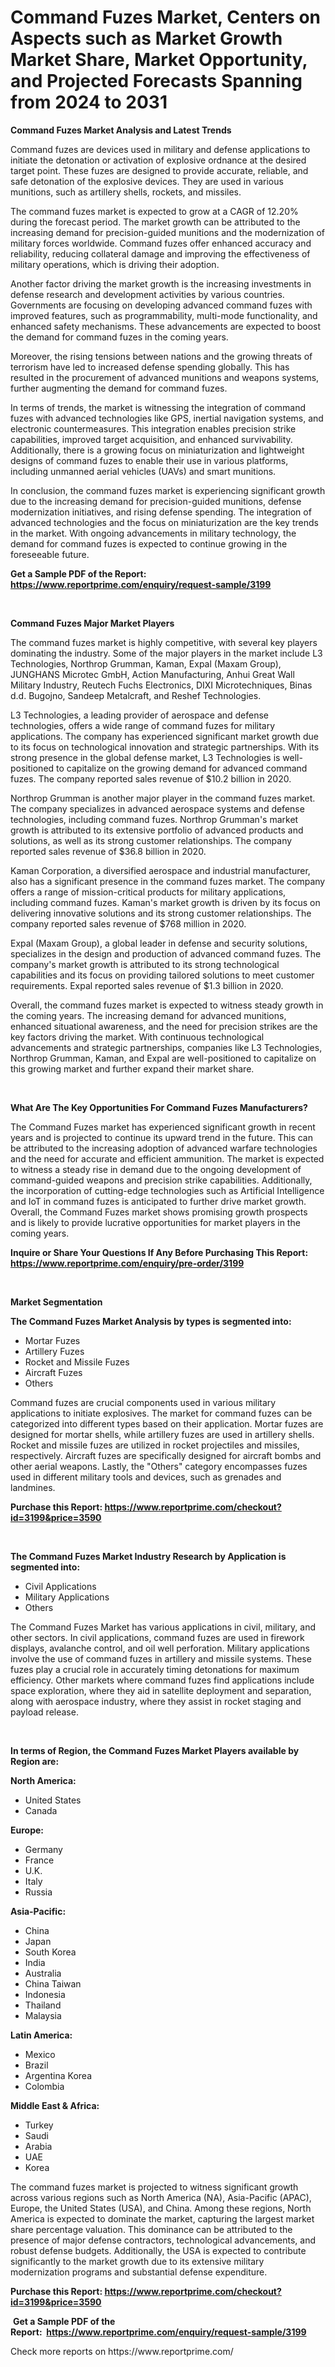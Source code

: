 <p><h1>Command Fuzes Market, Centers on Aspects such as Market Growth Market Share, Market Opportunity, and Projected Forecasts Spanning from 2024 to 2031</h1></p><p><strong>Command Fuzes Market Analysis and Latest Trends</strong></p>
<p><p>Command fuzes are devices used in military and defense applications to initiate the detonation or activation of explosive ordnance at the desired target point. These fuzes are designed to provide accurate, reliable, and safe detonation of the explosive devices. They are used in various munitions, such as artillery shells, rockets, and missiles.</p><p>The command fuzes market is expected to grow at a CAGR of 12.20% during the forecast period. The market growth can be attributed to the increasing demand for precision-guided munitions and the modernization of military forces worldwide. Command fuzes offer enhanced accuracy and reliability, reducing collateral damage and improving the effectiveness of military operations, which is driving their adoption.</p><p>Another factor driving the market growth is the increasing investments in defense research and development activities by various countries. Governments are focusing on developing advanced command fuzes with improved features, such as programmability, multi-mode functionality, and enhanced safety mechanisms. These advancements are expected to boost the demand for command fuzes in the coming years.</p><p>Moreover, the rising tensions between nations and the growing threats of terrorism have led to increased defense spending globally. This has resulted in the procurement of advanced munitions and weapons systems, further augmenting the demand for command fuzes.</p><p>In terms of trends, the market is witnessing the integration of command fuzes with advanced technologies like GPS, inertial navigation systems, and electronic countermeasures. This integration enables precision strike capabilities, improved target acquisition, and enhanced survivability. Additionally, there is a growing focus on miniaturization and lightweight designs of command fuzes to enable their use in various platforms, including unmanned aerial vehicles (UAVs) and smart munitions.</p><p>In conclusion, the command fuzes market is experiencing significant growth due to the increasing demand for precision-guided munitions, defense modernization initiatives, and rising defense spending. The integration of advanced technologies and the focus on miniaturization are the key trends in the market. With ongoing advancements in military technology, the demand for command fuzes is expected to continue growing in the foreseeable future.</p></p>
<p><strong>Get a Sample PDF of the Report:&nbsp; <a href="https://www.reportprime.com/enquiry/request-sample/3199">https://www.reportprime.com/enquiry/request-sample/3199</a></strong></p>
<p>&nbsp;</p>
<p><strong>Command Fuzes Major Market Players</strong></p>
<p><p>The command fuzes market is highly competitive, with several key players dominating the industry. Some of the major players in the market include L3 Technologies, Northrop Grumman, Kaman, Expal (Maxam Group), JUNGHANS Microtec GmbH, Action Manufacturing, Anhui Great Wall Military Industry, Reutech Fuchs Electronics, DIXI Microtechniques, Binas d.d. Bugojno, Sandeep Metalcraft, and Reshef Technologies.</p><p>L3 Technologies, a leading provider of aerospace and defense technologies, offers a wide range of command fuzes for military applications. The company has experienced significant market growth due to its focus on technological innovation and strategic partnerships. With its strong presence in the global defense market, L3 Technologies is well-positioned to capitalize on the growing demand for advanced command fuzes. The company reported sales revenue of $10.2 billion in 2020.</p><p>Northrop Grumman is another major player in the command fuzes market. The company specializes in advanced aerospace systems and defense technologies, including command fuzes. Northrop Grumman's market growth is attributed to its extensive portfolio of advanced products and solutions, as well as its strong customer relationships. The company reported sales revenue of $36.8 billion in 2020.</p><p>Kaman Corporation, a diversified aerospace and industrial manufacturer, also has a significant presence in the command fuzes market. The company offers a range of mission-critical products for military applications, including command fuzes. Kaman's market growth is driven by its focus on delivering innovative solutions and its strong customer relationships. The company reported sales revenue of $768 million in 2020.</p><p>Expal (Maxam Group), a global leader in defense and security solutions, specializes in the design and production of advanced command fuzes. The company's market growth is attributed to its strong technological capabilities and its focus on providing tailored solutions to meet customer requirements. Expal reported sales revenue of $1.3 billion in 2020.</p><p>Overall, the command fuzes market is expected to witness steady growth in the coming years. The increasing demand for advanced munitions, enhanced situational awareness, and the need for precision strikes are the key factors driving the market. With continuous technological advancements and strategic partnerships, companies like L3 Technologies, Northrop Grumman, Kaman, and Expal are well-positioned to capitalize on this growing market and further expand their market share.</p></p>
<p>&nbsp;</p>
<p><strong>What Are The Key Opportunities For Command Fuzes Manufacturers?</strong></p>
<p><p>The Command Fuzes market has experienced significant growth in recent years and is projected to continue its upward trend in the future. This can be attributed to the increasing adoption of advanced warfare technologies and the need for accurate and efficient ammunition. The market is expected to witness a steady rise in demand due to the ongoing development of command-guided weapons and precision strike capabilities. Additionally, the incorporation of cutting-edge technologies such as Artificial Intelligence and IoT in command fuzes is anticipated to further drive market growth. Overall, the Command Fuzes market shows promising growth prospects and is likely to provide lucrative opportunities for market players in the coming years.</p></p>
<p><strong>Inquire or Share Your Questions If Any Before Purchasing This Report: <a href="https://www.reportprime.com/enquiry/pre-order/3199">https://www.reportprime.com/enquiry/pre-order/3199</a></strong></p>
<p>&nbsp;</p>
<p><strong>Market Segmentation</strong></p>
<p><strong>The Command Fuzes Market Analysis by types is segmented into:</strong></p>
<p><ul><li>Mortar Fuzes</li><li>Artillery Fuzes</li><li>Rocket and Missile Fuzes</li><li>Aircraft Fuzes</li><li>Others</li></ul></p>
<p><p>Command fuzes are crucial components used in various military applications to initiate explosives. The market for command fuzes can be categorized into different types based on their application. Mortar fuzes are designed for mortar shells, while artillery fuzes are used in artillery shells. Rocket and missile fuzes are utilized in rocket projectiles and missiles, respectively. Aircraft fuzes are specifically designed for aircraft bombs and other aerial weapons. Lastly, the "Others" category encompasses fuzes used in different military tools and devices, such as grenades and landmines.</p></p>
<p><strong>Purchase this Report:&nbsp;<a href="https://www.reportprime.com/checkout?id=3199&price=3590">https://www.reportprime.com/checkout?id=3199&price=3590</a></strong></p>
<p>&nbsp;</p>
<p><strong>The Command Fuzes Market Industry Research by Application is segmented into:</strong></p>
<p><ul><li>Civil Applications</li><li>Military Applications</li><li>Others</li></ul></p>
<p><p>The Command Fuzes Market has various applications in civil, military, and other sectors. In civil applications, command fuzes are used in firework displays, avalanche control, and oil well perforation. Military applications involve the use of command fuzes in artillery and missile systems. These fuzes play a crucial role in accurately timing detonations for maximum efficiency. Other markets where command fuzes find applications include space exploration, where they aid in satellite deployment and separation, along with aerospace industry, where they assist in rocket staging and payload release.</p></p>
<p>&nbsp;</p>
<p><strong>In terms of Region, the Command Fuzes Market Players available by Region are:</strong></p>
<p>
    <p> <strong> North America: </strong>
        <ul>
            <li>United States</li>
            <li>Canada</li>
        </ul>
        </p> 
    <p> <strong> Europe: </strong>
        <ul>
            <li>Germany</li>
            <li>France</li>
            <li>U.K.</li>
            <li>Italy</li>
            <li>Russia</li>
        </ul>
        </p> 
    <p> <strong> Asia-Pacific: </strong>
        <ul>
            <li>China</li>
            <li>Japan</li>
            <li>South Korea</li>
            <li>India</li>
            <li>Australia</li>
            <li>China Taiwan</li>
            <li>Indonesia</li>
            <li>Thailand</li>
            <li>Malaysia</li>
        </ul>
        </p> 
    <p> <strong> Latin America: </strong>
        <ul>
            <li>Mexico</li>
            <li>Brazil</li>
            <li>Argentina Korea</li>
            <li>Colombia</li>
        </ul>
        </p> 
    <p> <strong> Middle East & Africa: </strong>
        <ul>
            <li>Turkey</li>
            <li>Saudi</li>
            <li>Arabia</li>
            <li>UAE</li>
            <li>Korea</li>
        </ul>
    </p>
    </p>
<p><p>The command fuzes market is projected to witness significant growth across various regions such as North America (NA), Asia-Pacific (APAC), Europe, the United States (USA), and China. Among these regions, North America is expected to dominate the market, capturing the largest market share percentage valuation. This dominance can be attributed to the presence of major defense contractors, technological advancements, and robust defense budgets. Additionally, the USA is expected to contribute significantly to the market growth due to its extensive military modernization programs and substantial defense expenditure.</p></p>
<p><strong>Purchase this Report: <a href="https://www.reportprime.com/checkout?id=3199&price=3590">https://www.reportprime.com/checkout?id=3199&price=3590</a></strong></p>
<p>&nbsp;<strong>Get a Sample PDF of the Report:&nbsp;&nbsp;<a href="https://www.reportprime.com/enquiry/request-sample/3199">https://www.reportprime.com/enquiry/request-sample/3199</a></strong></p>
<p><strong></strong></p>
<p>Check more reports on https://www.reportprime.com/</p>